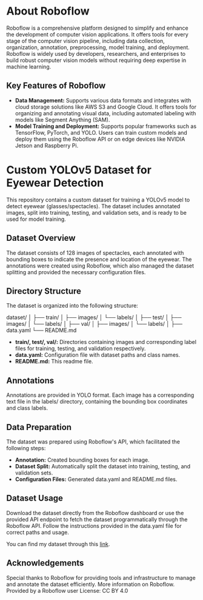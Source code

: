 # About Roboflow

Roboflow is a comprehensive platform designed to simplify and enhance the development of computer vision applications. It offers tools for every stage of the computer vision pipeline, including data collection, organization, annotation, preprocessing, model training, and deployment. Roboflow is widely used by developers, researchers, and enterprises to build robust computer vision models without requiring deep expertise in machine learning.

## Key Features of Roboflow

- **Data Management:** Supports various data formats and integrates with cloud storage solutions like AWS S3 and Google Cloud. It offers tools for organizing and annotating visual data, including automated labeling with models like Segment Anything (SAM).
- **Model Training and Deployment:** Supports popular frameworks such as TensorFlow, PyTorch, and YOLO. Users can train custom models and deploy them using the Roboflow API or on edge devices like NVIDIA Jetson and Raspberry Pi.

# Custom YOLOv5 Dataset for Eyewear Detection

This repository contains a custom dataset for training a YOLOv5 model to detect eyewear (glasses/spectacles). The dataset includes annotated images, split into training, testing, and validation sets, and is ready to be used for model training.

## Dataset Overview

The dataset consists of 128 images of spectacles, each annotated with bounding boxes to indicate the presence and location of the eyewear. The annotations were created using Roboflow, which also managed the dataset splitting and provided the necessary configuration files.

## Directory Structure

The dataset is organized into the following structure:

dataset/
│
├── train/
│ ├── images/
│ └── labels/
│
├── test/
│ ├── images/
│ └── labels/
│
├── val/
│ ├── images/
│ └── labels/
│
├── data.yaml
└── README.md


- **train/, test/, val/:** Directories containing images and corresponding label files for training, testing, and validation respectively.
- **data.yaml:** Configuration file with dataset paths and class names.
- **README.md:** This readme file.

## Annotations

Annotations are provided in YOLO format. Each image has a corresponding text file in the labels/ directory, containing the bounding box coordinates and class labels.

## Data Preparation

The dataset was prepared using Roboflow's API, which facilitated the following steps:

- **Annotation:** Created bounding boxes for each image.
- **Dataset Split:** Automatically split the dataset into training, testing, and validation sets.
- **Configuration Files:** Generated data.yaml and README.md files.

## Dataset Usage

Download the dataset directly from the Roboflow dashboard or use the provided API endpoint to fetch the dataset programmatically through the Roboflow API. Follow the instructions provided in the data.yaml file for correct paths and usage.

You can find my dataset through this [link](https://app.roboflow.com/image-segmentation-lfxjl/specs-vzzww/1).

## Acknowledgements

Special thanks to Roboflow for providing tools and infrastructure to manage and annotate the dataset efficiently. More information on Roboflow.
Provided by a Roboflow user
License: CC BY 4.0